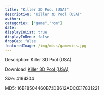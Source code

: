 ```yaml
---
title: "Killer 3D Pool (USA)"
description: "Killer 3D Pool (USA)"
author: 
categories: ["game","rom"]
date: 
displayInList: true
displayInMenu: false
dropCap: false
featuredImage: /img/miss/gamemiss.jpg
---
```


Description: Killer 3D Pool (USA)

Download: <a style="text-decoration:underline;" href="https://mega.nz/#!qSIQXSJR!n3b8w58YnkmCQMIToJEon1qbZjer_J5FiS_VYW0DAto" target = "_blank" rel = "nofollow" > Killer 3D Pool (USA)</a>

Size: 4194304

MD5: 16BF8504460B72DB612ADC0E17831221

